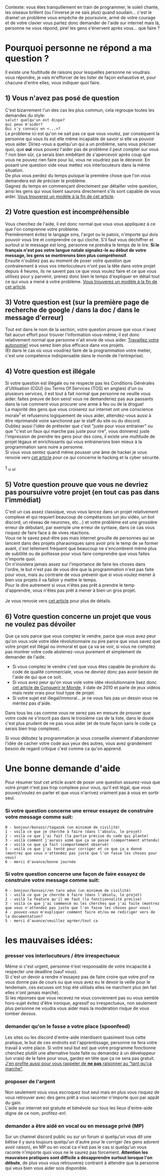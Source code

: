Contexte: vous êtes tranquillement en train de programmer, le soleil chante, les oiseaux brillent (ou l'inverse je ne sais plus) quand soudain... c'est le drame! un problème vous empêche de poursuivre, armé de votre courage et de votre clavier vous partez donc demander de l'aide sur internet mais là, personne ne vous répond, pire! les gens s'énervent après vous... que faire ?

# Pourquoi personne ne répond a ma question ?

Il existe une foultitude de raisons pour lesquelles personne ne voudrais vous répondre, je vais m'efforcer de les lister de façon exhaustive et, pour chacune d'entre elles, vous indiquer quoi faire.

## 1) Vous n'avez pas posé de question

C'est bizarrement l'un des cas les plus commun, cela regroupe toutes les demandes du style:<br> 
``salut! quelqu'un est dispo?``<br> 
``qui peux m'aider?``<br> 
``Qui s'y connais en <...>?``<br> 
Le probleme ici est qu'on ne sait pas ce que vous voulez, par conséquent la personne qui vous lis est elle même incapable de savoir si elle va pouvoir vous aider.
Diriez-vous a quelqu'un qui a un problème, sans vous préciser quoi, que **oui** vous pouvez l'aider pas de problème il peut compter sur vous ? non bien sûr, ça serais bien embêtant de s'apercevoir après coup que vous ne pouvez rien faire pour lui, vous ne voudriez pas le décevoir. En posant une question vide vous mettez vos interlocuteurs dans la même situation.<br>
De plus vous perdez du temps puisque la première chose que l'on vous demandera est de préciser le problème.<br>
Gagnez du temps en commençant directement par détailler votre question, ainsi les gens qui vous lisent saurons directement s'ils sont capable de vous aider. [Vous trouverez un modèle à la fin de cet article](https://github.com/desaleo/ressource-apprentissage-programmation/blob/main/poser_une_question.md#une-bonne-demande-daide).

## 2) Votre question est incompréhensible

Vous cherchez de l'aide, il est donc normal que vous vous appliquiez à ce que l'on comprenne votre probleme.<br>
Premièrement évitez le langage sms, l'argot ou le patois, n'importe qui dois pouvoir vous lire et comprendre ce qui cloche. S'il faut vous déchiffrer et surtout si le message est long, personne ne prendra le temps de le lire. **Si le français n'est pas votre langue natale signalez-le au début de votre message, les gens se montrerons bien plus compréhensif**.<br>
Ensuite n'oubliez pas au moment de poser votre question que contrairement à vous vos interlocuteurs n'ont pas la tête dans votre projet depuis 4 heures, ils ne savent pas ce que vous voulez faire et ce que vous utilisez pour y parvenir, prenez donc bien le temps d'expliquer en détail tout ce qui vous a mené à votre problème. [Vous trouverez un modèle à la fin de cet article](https://github.com/desaleo/ressource-apprentissage-programmation/blob/main/poser_une_question.md#une-bonne-demande-daide).


## 3) Votre question est (sur la première page de recherche de google / dans la doc / dans le message d'erreur)

Tout est dans le nom de la section, votre question prouve que vous n'avez fait aucun effort pour trouver l'information vous-même, il est donc relativement normal que personne n'ait envie de vous aider. [Travaillez votre autonomie!]() vous serez bien plus efficace dans vos projets.<br>
(Et dans le cas où vous voudriez faire de la programmation votre metier, c'est une compétence indispensable dans le monde de l'entreprise).

## 4) Votre question est illégale

Si votre question est illégale ou ne respecte pas les Conditions Générales d'Utilisation (CGU) (ou Terms Of Services (TOS) en anglais) d'un ou plusieurs services, il est tout à fait normal que personne ne veuille vous aider. faites preuve de bon sens! vous ne demanderiez pas aux passants dans la rue comment vous procurer une arme à feu ou de la drogue!<br>
La majorité des gens que vous croiserez sur internet ont une conscience morale<sup>1</sup> et refuserons logiquement de vous aider, attendez-vous aussi à être réprimandé voire sanctionné par le staff du site ou du discord.<br>
Oubliez aussi l'idée de prétexter que c'est "juste pour vous entrainer" ou que "c'est un faux qui marche pas juste pour rire", vous donnerez juste l'impression de prendre les gens pour des cons, il existe une multitude de projet légaux et enrichissants qui vous entrainerons bien mieux à la programmation sans nuire a personne.<br>
Si vous vous sentez quand même pousser une âme de hacker je vous renvoie vers [cet article]() pour ce qui concerne le hacking et la cyber sécurité.<br>
<br>
1 <sub>si si!</sub>

## 5) Votre question prouve que vous ne devriez pas poursuivre votre projet (en tout cas pas dans l'immédiat)

C'est un cas assez classique, vous vous lancez dans un projet relativement complexe et qui requiert beaucoup de compétances (un jeu vidéo, un bot discord, un réseau de neurones, etc...) et votre problème est une grossière erreur de débutant, par exemple une erreur de syntaxe, dans ce cas vous risquez de faire face à de vives réactions.<br>
Vous ne le savez peut-être pas mais internet grouille de personnes qui se lancent dans des projets pharaoniques sans avoir pris le temp de se former avant, c'est tellement fréquent que beaucoup ne s'encombrent même plus de subtilité ou de politesse pour vous faire comprendre que vous faites n'importe quoi.<br>
On n'insistera jamais assez sur l'importance de faire les choses dans l'ordre, le but n'est pas de vous dire que la programmation n'est pas faite pour vous, mais au contraire de vous prévenir que si vous voulez mener à bien vos projets il va falloir y mettre le temps.<br>
Pour le dire autrement si vous n'êtes pas prêt à prendre le temp d'apprendre, vous n'êtes pas prêt à mener à bien un gros projet.<br>
<br>
Je vous renvoie vers [cet article]() pour plus de détails.

## 6) Votre question concerne un projet que vous ne voulez pas dévoiler

Que ça sois parce que vous comptez le vendre, parce que vous avez peur qu'on vous vole votre idée révolutionnaire ou pire parce que vous savez que votre projet est illégal ou immoral et que ça va se voir, si vous ne comptez pas montrer votre code abstenez-vous purement et simplement de demander de l'aide.<br>
- Si vous comptez le vendre c'est que vous êtes capable de produire du code de qualité commerciale, vous ne devriez donc pas avoir besoin de l'aide de qui que ce soit.<br>
- Si vous avez peur qu'on vous vole votre idée révolutionnaire lisez donc [cet article de Conquerir le Monde](http://conquerirlemonde.com/blog/2010/09/18/erreur-classique-n%c2%b012-je-dis-rien-parce-quon-va-me-piquer-mes-idees/), il date de 2010 et parle de jeux vidéos mais reste vrais pour tout type de projet.<br>
- Si votre sujet est illegal/immoral... je ne vous fais pas un dessin vous ne méritez pas d'aide.<br>

Dans tous les cas comme vous ne serez pas en mesure de prouver que votre code ne s'inscrit pas dans le troisième cas de la liste, dans le doute c'est plus prudent de ne pas vous aider (et de toute façon sans le code ça serais bien trop complexe).<br>

Si vous débutez la programmation je vous conseille vivement d'abandonner l'idée de cacher votre code aux yeux des autres, vous avez grandement besoin de regard critique c'est comme ca qu'on apprend.

# Une bonne demande d'aide

Pour résumer tout cet article avant de poser une question assurez-vous que votre projet n'est pas trop complexe pour vous, qu'il est légal, que vous pouvez/voulez en parler et que vous n'arrivez vraiment pas à vous en sortir seul.<br>

### Si votre question concerne une erreur essayez de construire votre message comme suit:
```
0 - bonjour/bonsoir/tagazok (un minimum de civilité)
1 - voilà ce que je cherche à faire (dans l'absolu, le projet)
2 - voilà ce que j'ai fait (la partie précise du code qui plante)
3 - voilà comment j'aurais aimé que ça se passe (comportement attendu)
4 - voilà ce que ça fait (comportement observé)
5 - voilà ce que j'ai tenté pour corriger et ce que ça a donné (montrez que vous n'attendez pas juste que l'on fasse les choses pour vous)
6 - merci d'avance/bonne journée
```
### Si votre question concerne une façon de faire essayez de construire votre message comme suit:
```
0 - bonjour/bonsoir/en taro adun (un minimum de civilité)
1 - voilà ce que je cherche à faire (dans l'absolu, le projet)
2 - voilà la feature qu'il me faut (la fonctionnalité précise)
3 - voilà ce que j'ai commencé ou les cherches que j'ai faite (montrez que vous n'attendez pas juste que l'on fasse les choses pour vous)
4 - pouvez-vous m'expliquer comment faire et/ou me rediriger vers de la documentation?
5 - merci d'avance/veuillez agréer/tout ca
```
# les mauvaises idées:

### presser vos interlocuteurs / être irrespectueux

Même si c'est urgent, personne n'est responsable de votre incapacité à respecter une deadline (sauf vous).<br>
Si c'est un devoir a rendre n'essayez pas de faire croire que votre prof ne vous donne pas de cours ou que vous avez eu le devoir la veille pour le lendemain, ces excuses ont trop été utilisés elles ne marchent plus (en fait elles n'ont jamais marché).<br>
Si les réponses que vous recevez ne vous conviennent pas ou vous semble hors-sujet évitez d'être ironique, agressif ou irrespectueux, non seulement plus personne ne voudra vous aider mais la modération risque de vous tomber dessus.

### demander qu'on le fasse a votre place (spoonfeed)

Les sites ou les discord d'entre-aide interdisent quasiment tous cette pratique, le but de ces endroits est l'apprentissage, personne ne fera votre travail à votre place. Si votre seul but est que votre programme fonctionne cherchez plutôt une alternative toute faite ou demandez à un développeur (un vrais) de le faire pour vous, gardez en tête que ça ne sera pas gratuit.<br>
[J'en profite aussi pour vous rappeler de **ne pas** raisonner au "tant qu'ça marche"]().

### proposer de l'argent

Non seulement vous vous escroquez tout seul mais en plus vous risquez de vous retrouver avec des gens prêt à vous raconter n'importe quoi par appât du gain.<br>
L'aide sur internet est gratuite et bénévole sur tous les lieux d'entre-aide digne de ce nom, profitez-en!.

### demander a être aidé en vocal ou en message privé (MP) 

Sur un channel discord public ou sur un forum si quelqu'un vous dit une bêtise il y aura toujours quelqu'un d'autre pour le corriger (les gens adorent avoir raison), en MP ou en vocal ca n'est pas le cas si quelqu'un vous raconte n'importe quoi vous ne le saurez pas forcement. **Attention les mauvaises pratiques sont difficile a désapprendre surtout lorsque l'on débute**, de plus vous vous retrouverez contraint à attendre que la personne qui veux bien vous aider sois disponible.
